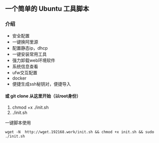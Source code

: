 ## 一个简单的 Ubuntu 工具脚本

### 介绍

* 安全配置
* 一键换阿里源
* 配置静态ip，dhcp
* 一键安装常用工具
* 强力卸载web环境软件
* 系统信息查看
* ufw交互配置
* docker
* 便捷生成ssh秘钥对，便捷导入

#### 或 git clone 从这里开始（以root身份）

1. chmod +x ./init.sh
2. ./init.sh

一键脚本使用

`wget -N  http://wget.192168.work/init.sh && chmod +x init.sh && sudo ./init.sh`
